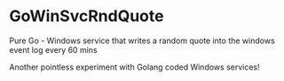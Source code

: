 # GoWinSvcRndQuote
Pure Go - Windows service that writes a random quote into the windows event log every 60 mins

Another pointless experiment with Golang coded Windows services!
